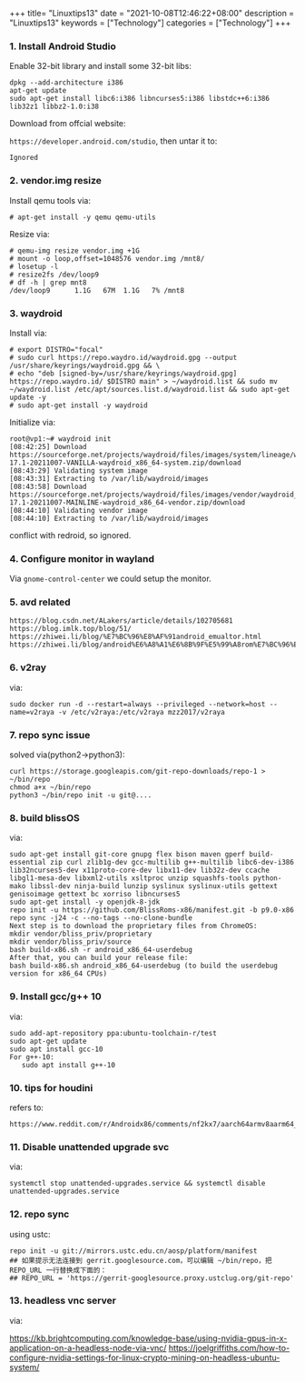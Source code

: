 +++
title= "Linuxtips13"
date = "2021-10-08T12:46:22+08:00"
description = "Linuxtips13"
keywords = ["Technology"]
categories = ["Technology"]
+++
### 1. Install Android Studio
Enable 32-bit library and install some 32-bit libs:     

```
dpkg --add-architecture i386
apt-get update
sudo apt-get install libc6:i386 libncurses5:i386 libstdc++6:i386 lib32z1 libbz2-1.0:i38
``` 
Download from offcial website:      

`https://developer.android.com/studio`, then untar it to:     

```
Ignored
```
### 2. vendor.img resize
Install qemu tools via:    

```
# apt-get install -y qemu qemu-utils
```
Resize via:   

```
# qemu-img resize vendor.img +1G
# mount -o loop,offset=1048576 vendor.img /mnt8/
# losetup -l
# resize2fs /dev/loop9
# df -h | grep mnt8
/dev/loop9      1.1G   67M  1.1G   7% /mnt8
```

### 3. waydroid
Install via:    

```
# export DISTRO="focal"
# sudo curl https://repo.waydro.id/waydroid.gpg --output /usr/share/keyrings/waydroid.gpg && \ 
# echo "deb [signed-by=/usr/share/keyrings/waydroid.gpg] https://repo.waydro.id/ $DISTRO main" > ~/waydroid.list && sudo mv ~/waydroid.list /etc/apt/sources.list.d/waydroid.list && sudo apt-get update -y
# sudo apt-get install -y waydroid
```
Initialize via:     

```
root@vp1:~# waydroid init
[08:42:25] Download https://sourceforge.net/projects/waydroid/files/images/system/lineage/waydroid_x86_64/lineage-17.1-20211007-VANILLA-waydroid_x86_64-system.zip/download
[08:43:29] Validating system image
[08:43:31] Extracting to /var/lib/waydroid/images
[08:43:58] Download https://sourceforge.net/projects/waydroid/files/images/vendor/waydroid_x86_64/lineage-17.1-20211007-MAINLINE-waydroid_x86_64-vendor.zip/download
[08:44:10] Validating vendor image
[08:44:10] Extracting to /var/lib/waydroid/images
```
conflict with redroid, so ignored. 
### 4. Configure monitor in wayland
Via `gnome-control-center` we could setup the monitor. 

### 5. avd related

```
https://blog.csdn.net/ALakers/article/details/102705681
https://blog.imlk.top/blog/51/
https://zhiwei.li/blog/%E7%BC%96%E8%AF%91android_emualtor.html
https://zhiwei.li/blog/android%E6%A8%A1%E6%8B%9F%E5%99%A8rom%E7%BC%96%E8%AF%91.html
```

### 6. v2ray
via:    

```
sudo docker run -d --restart=always --privileged --network=host --name=v2raya -v /etc/v2raya:/etc/v2raya mzz2017/v2raya
```

### 7. repo sync issue
solved via(python2->python3):    

```
curl https://storage.googleapis.com/git-repo-downloads/repo-1 > ~/bin/repo
chmod a+x ~/bin/repo
python3 ~/bin/repo init -u git@....
```

### 8. build blissOS
via:    

```
sudo apt-get install git-core gnupg flex bison maven gperf build-essential zip curl zlib1g-dev gcc-multilib g++-multilib libc6-dev-i386  lib32ncurses5-dev x11proto-core-dev libx11-dev lib32z-dev ccache libgl1-mesa-dev libxml2-utils xsltproc unzip squashfs-tools python-mako libssl-dev ninja-build lunzip syslinux syslinux-utils gettext genisoimage gettext bc xorriso libncurses5
sudo apt-get install -y openjdk-8-jdk
repo init -u https://github.com/BlissRoms-x86/manifest.git -b p9.0-x86
repo sync -j24 -c --no-tags --no-clone-bundle
Next step is to download the proprietary files from ChromeOS:
mkdir vendor/bliss_priv/proprietary
mkdir vendor/bliss_priv/source
bash build-x86.sh -r android_x86_64-userdebug
After that, you can build your release file:
bash build-x86.sh android_x86_64-userdebug (to build the userdebug version for x86_64 CPUs)
```

### 9. Install gcc/g++ 10
via:    

```
sudo add-apt-repository ppa:ubuntu-toolchain-r/test
sudo apt-get update
sudo apt install gcc-10
For g++-10:
   sudo apt install g++-10
```

### 10. tips for houdini
refers to:    

```
https://www.reddit.com/r/Androidx86/comments/nf2kx7/aarch64armv8aarm64_support/
```

### 11. Disable unattended upgrade svc
via:    

```
systemctl stop unattended-upgrades.service && systemctl disable unattended-upgrades.service
```

### 12. repo sync
using ustc:    

```
repo init -u git://mirrors.ustc.edu.cn/aosp/platform/manifest
## 如果提示无法连接到 gerrit.googlesource.com，可以编辑 ~/bin/repo，把 REPO_URL 一行替换成下面的：
## REPO_URL = 'https://gerrit-googlesource.proxy.ustclug.org/git-repo'
```

### 13. headless vnc server
via:    

https://kb.brightcomputing.com/knowledge-base/using-nvidia-gpus-in-x-application-on-a-headless-node-via-vnc/
https://joelgriffiths.com/how-to-configure-nvidia-settings-for-linux-crypto-mining-on-headless-ubuntu-system/

